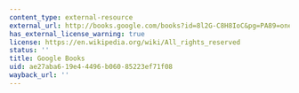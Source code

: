 ```yaml
---
content_type: external-resource
external_url: http://books.google.com/books?id=8l2G-C8H8IoC&pg=PA89=onepage
has_external_license_warning: true
license: https://en.wikipedia.org/wiki/All_rights_reserved
status: ''
title: Google Books
uid: ae27aba6-19e4-4496-b060-85223ef71f08
wayback_url: ''
---
```

